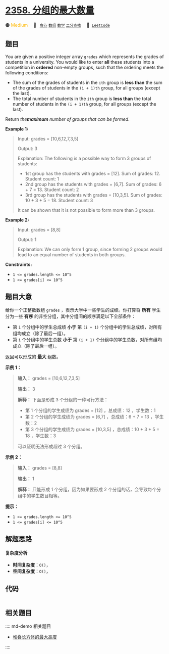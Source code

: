# [2358. 分组的最大数量](https://leetcode.com/problems/maximum-number-of-groups-entering-a-competition)

🟠 <font color=#ffb800>Medium</font>&emsp; 🔖&ensp; [`贪心`](/leetcode/outline/tag/greedy.md) [`数组`](/leetcode/outline/tag/array.md) [`数学`](/leetcode/outline/tag/math.md) [`二分查找`](/leetcode/outline/tag/binary-search.md)&emsp; 🔗&ensp;[`LeetCode`](https://leetcode.com/problems/maximum-number-of-groups-entering-a-competition)


## 题目

You are given a positive integer array `grades` which represents the grades of
students in a university. You would like to enter **all** these students into
a competition in **ordered** non-empty groups, such that the ordering meets
the following conditions:

  * The sum of the grades of students in the `ith` group is **less than** the sum of the grades of students in the `(i + 1)th` group, for all groups (except the last).
  * The total number of students in the `ith` group is **less than** the total number of students in the `(i + 1)th` group, for all groups (except the last).

Return _the**maximum** number of groups that can be formed_.



**Example 1:**

> Input: grades = [10,6,12,7,3,5]
> 
> Output: 3
> 
> Explanation: The following is a possible way to form 3 groups of students:
> - 1st group has the students with grades = [12]. Sum of grades: 12. Student count: 1
> - 2nd group has the students with grades = [6,7]. Sum of grades: 6 + 7 = 13. Student count: 2
> - 3rd group has the students with grades = [10,3,5]. Sum of grades: 10 + 3 + 5 = 18. Student count: 3
> 
> It can be shown that it is not possible to form more than 3 groups.

**Example 2:**

> Input: grades = [8,8]
> 
> Output: 1
> 
> Explanation: We can only form 1 group, since forming 2 groups would lead to an equal number of students in both groups.

**Constraints:**

  * `1 <= grades.length <= 10^5`
  * `1 <= grades[i] <= 10^5`


## 题目大意

给你一个正整数数组 `grades` ，表示大学中一些学生的成绩。你打算将 **所有** 学生分为一些 **有序**
的非空分组，其中分组间的顺序满足以下全部条件：

  * 第 `i` 个分组中的学生总成绩 **小于** 第 `(i + 1)` 个分组中的学生总成绩，对所有组均成立（除了最后一组）。
  * 第 `i` 个分组中的学生总数 **小于** 第 `(i + 1)` 个分组中的学生总数，对所有组均成立（除了最后一组）。

返回可以形成的 **最大** 组数。



**示例 1：**

> 
> 
> 
> 
> 
> **输入：** grades = [10,6,12,7,3,5]
> 
> **输出：** 3
> 
> **解释：** 下面是形成 3 个分组的一种可行方法：
> - 第 1 个分组的学生成绩为 grades = [12] ，总成绩：12 ，学生数：1
> - 第 2 个分组的学生成绩为 grades = [6,7] ，总成绩：6 + 7 = 13 ，学生数：2
> - 第 3 个分组的学生成绩为 grades = [10,3,5] ，总成绩：10 + 3 + 5 = 18 ，学生数：3 
> 
> 可以证明无法形成超过 3 个分组。
> 
> 

**示例 2：**

> 
> 
> 
> 
> 
> **输入：** grades = [8,8]
> 
> **输出：** 1
> 
> **解释：** 只能形成 1 个分组，因为如果要形成 2 个分组的话，会导致每个分组中的学生数目相等。
> 
> 



**提示：**

  * `1 <= grades.length <= 10^5`
  * `1 <= grades[i] <= 10^5`


## 解题思路

#### 复杂度分析

- **时间复杂度**：`O()`，
- **空间复杂度**：`O()`，

## 代码

```javascript

```

## 相关题目

:::: md-demo 相关题目
- [堆叠长方体的最大高度](https://leetcode.com/problems/maximum-height-by-stacking-cuboids)

::::
